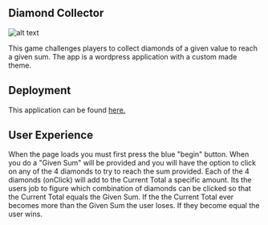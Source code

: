 ## Diamond Collector

![alt text][logo]

[logo]: https://github.com/mattkrebs1974/diamondcollector/blob/master/DiamondCollector%20copy.png

This game challenges players to collect diamonds of a given value to reach a given sum. The app is a wordpress application with a custom made theme. 

## Deployment 

This application can be found [here.](https://salty-wildwood-84039.herokuapp.com/)

## User Experience

When the page loads you must first press the blue "begin" button. When you do a "Given Sum" will be provided and you will have the option to click on any of the 4 diamonds to try to reach the sum provided. Each of the 4 diamonds (onClick) will add to the Current Total a specific amount. Its the users job to figure which combination of diamonds can be clicked so that the Current Total equals the Given Sum. If the the Current Total ever becomes more than the Given Sum the user loses. If they become equal the user wins. 

